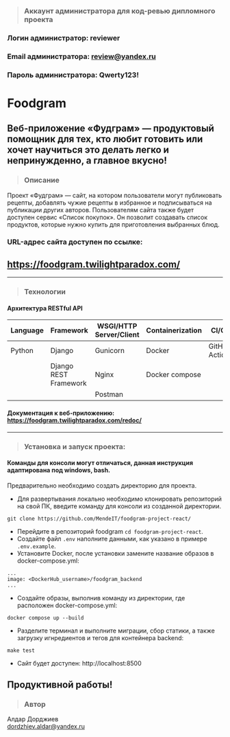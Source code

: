 > ### Аккаунт администратора для код-ревью дипломного проекта
### Логин администратор: reviewer
### Email администратора: review@yandex.ru
### Пароль администратора: Qwerty123!

# Foodgram

Веб-приложение «Фудграм» — продуктовый помощник для тех, кто любит готовить или хочет научиться это делать легко и непринужденно, а главное вкусно!
---
> ### Описание

Проект «Фудграм» — сайт, на котором пользователи могут публиковать рецепты, добавлять чужие рецепты в избранное и подписываться на публикации других авторов. Пользователям сайта также будет доступен сервис «Список покупок». Он позволит создавать список продуктов, которые нужно купить для приготовления выбранных блюд.

### URL-адрес сайта доступен по ссылке:
## https://foodgram.twilightparadox.com/

---

> ### Технологии
#### Архитектура RESTful API
|Language|Framework|WSGI/HTTP Server/Client|Сontainerization|CI/CD|Frontend|
|--------|---------|-----------------------|----------------|-----|--------|
|Python  |Django   |               Gunicorn| Docker|GitHub Actions| Node.js|
|        |Django REST Framework|      Nginx|  Docker compose|     |   React|
|        |         |                Postman|                |     |        |

#### Документация к веб-приложению: https://foodgram.twilightparadox.com/redoc/
---
> ### Установка и запуск проекта:

#### Команды для консоли могут отличаться, данная инструкция адаптирована под windows, bash.

Предварительно необходимо создать директорию для проекта. 
- Для развертывания локально необходимо клонировать репозиторий на свой ПК, введите команду для консоли из созданной директории.

```
git clone https://github.com/MendeIT/foodgram-project-react/
```
- Перейдите в репозиторий foodgram ```cd foodgram-project-react```.
- Создайте файл ```.env``` наполните данными, как указано в примере ```.env.example```.
- Установите Docker, после установки замените название образов в docker-compose.yml:
```
...
image: <DockerHub_username>/foodgram_backend
...
```
- Создайте образы, выполнив команду из директории, где расположен docker-compose.yml:

```
docker compose up --build
```
- Разделите терминал и выполните миграции, сбор статики, а также загрузку игнредиентов и тегов для контейнера backend:
```
make test
```
- Сайт будет доступен: http://localhost:8500

Продуктивной работы!
---
> ### Автор
Алдар Дорджиев  
dordzhiev.aldar@yandex.ru
